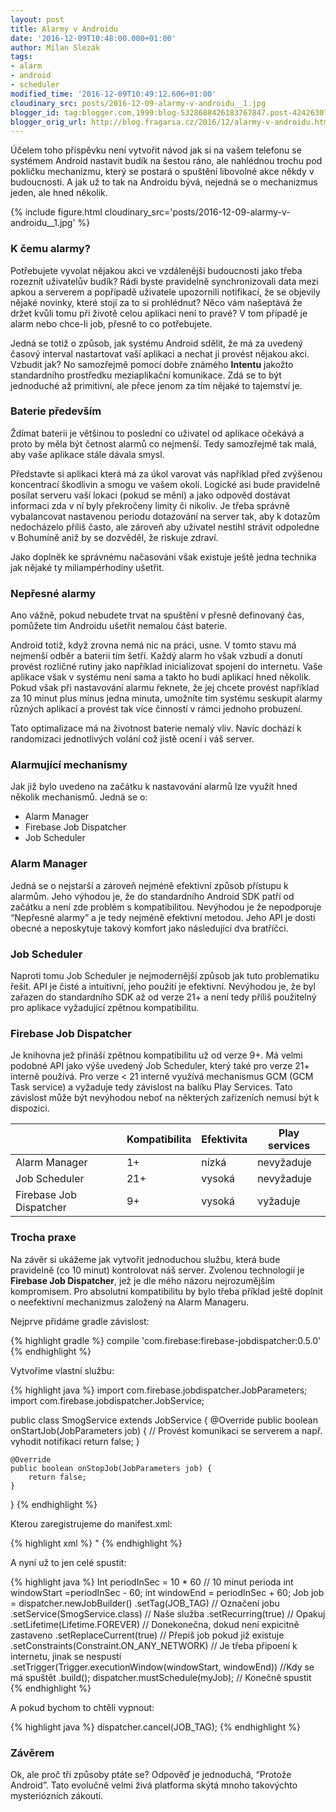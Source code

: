 ```yaml
---
layout: post
title: Alarmy v Androidu
date: '2016-12-09T10:48:00.000+01:00'
author: Milan Slezák
tags:
- alarm
- android
- scheduler
modified_time: '2016-12-09T10:49:12.606+01:00'
cloudinary_src: posts/2016-12-09-alarmy-v-androidu__1.jpg
blogger_id: tag:blogger.com,1999:blog-5328688426183767847.post-4242630700744006367
blogger_orig_url: http://blog.fragaria.cz/2016/12/alarmy-v-androidu.html
---
```


Účelem toho příspěvku není vytvořit návod jak si na vašem telefonu se
systémem Android nastavit budík na šestou ráno, ale nahlédnou trochu pod
pokličku mechanizmu, který se postará o spuštění libovolné akce někdy v
budoucnosti. A jak už to tak na Androidu bývá, nejedná se o mechanizmus
jeden, ale hned
několik.

{% include figure.html cloudinary_src='posts/2016-12-09-alarmy-v-androidu__1.jpg' %}

### K čemu alarmy?

Potřebujete vyvolat nějakou akci ve vzdálenější budoucnosti jako třeba
rozeznít uživatelův budík? Rádi byste pravidelně synchronizovali data
mezi apkou a serverem a popřípadě uživatele upozornili notifikací, že se
objevily nějaké novinky, které stojí za to si prohlédnut? Něco vám
našeptává že držet kvůli tomu při životě celou aplikaci není to pravé?
V tom případě je alarm nebo chce-li job, přesně to co potřebujete.

Jedná se totiž o způsob, jak systému Android sdělit, že má za uvedený
časový interval nastartovat vaší aplikaci a nechat ji provést nějakou
akci. Vzbudit jak? No samozřejmě pomocí dobře známého **Intentu**
jakožto standardního prostředku meziaplikační komunikace. Zdá se to být
jednoduché až primitivní, ale přece jenom za tím nějaké to tajemství
je.

### Baterie především

Ždímat baterii je většinou to poslední co uživatel od aplikace očekává a
proto by měla být četnost alarmů co nejmenší. Tedy samozřejmě tak malá,
aby vaše aplikace stále dávala smysl.

Představte si aplikaci která má za úkol varovat vás například před
zvýšenou koncentrací škodlivin a smogu ve vašem okolí. Logické asi
bude pravidelně posílat serveru vaší lokaci (pokud se mění) a jako
odpověd dostávat informaci zda v ní byly překročeny limity či nikoliv.
Je třeba správně vybalancovat nastavenou periodu dotazování na server
tak, aby k dotazům nedocházelo příliš často, ale zároveň aby uživatel
nestihl strávit odpoledne v Bohumíně aniž by se dozvěděl, že riskuje
zdraví.

Jako doplněk ke správnému načasováni však existuje ještě jedna technika
jak nějaké ty miliampérhodiny ušetřit.

### Nepřesné alarmy

Ano vážně, pokud nebudete trvat na spuštění v přesně definovaný čas,
pomůžete tím Androidu ušetřit nemalou část baterie.

Android totiž, když zrovna nemá nic na práci, usne. V tomto stavu má
nejmenší odběr a baterii tím šetří. Každý alarm ho však vzbudí a donutí
provést rozličné rutiny jako například inicializovat spojení do
internetu. Vaše aplikace však v systému není sama a takto ho budí
aplikací hned několik. Pokud však při nastavování alarmu řeknete, že jej
chcete provést například za 10 minut plus mínus jedna minuta, umožníte
tím systému seskupit alarmy různých aplikací a provést tak více
činností v rámci jednoho probuzení.

Tato optimalizace má na životnost baterie nemalý vliv. Navíc dochází k
randomizaci jednotlivých volání což jistě ocení i váš server.

### Alarmující mechanismy

Jak již bylo uvedeno na začátku k nastavování alarmů lze využít hned
několik mechanismů. Jedná se o:

  - Alarm Manager 
  - Firebase Job Dispatcher 
  - Job Scheduler 

### Alarm Manager

Jedná se o nejstarší a zároveň nejméně efektivní způsob přístupu k
alarmům. Jeho výhodou je, že do standardního Android SDK patří od
začátku a není zde problém s kompatibilitou. Nevýhodou je že
nepodporuje “Nepřesné alarmy” a je tedy nejméně efektivní metodou. Jeho
API je dosti obecné a neposkytuje takový komfort jako následující dva
bratříčci.

### Job Scheduler

Naproti tomu Job Scheduler je nejmodernější způsob jak tuto problematiku
řešit. API je čisté a intuitivní, jeho použití je efektivní. Nevýhodou
je, že byl zařazen do standardního SDK až od verze 21+ a není tedy
příliš použitelný pro aplikace vyžadující zpětnou kompatibilitu.

### Firebase Job Dispatcher

Je knihovna jež přináší zpětnou kompatibilitu už od verze 9+. Má velmi
podobné API jako výše uvedený Job Scheduler, který také pro verze 21+
interně používá. Pro verze \< 21 interně využívá mechanismus GCM (GCM
Task service) a vyžaduje tedy závislost na balíku Play Services. Tato
závislost může být nevýhodou neboť na některých zařízeních nemusí být k
dispozici.

|                         | Kompatibilita | Efektivita | Play services |
| ----------------------- | ------------- | ---------- | ------------- |
| Alarm Manager           | 1+            | nízká      | nevyžaduje    |
| Job Scheduler           | 21+           | vysoká     | nevyžaduje    |
| Firebase Job Dispatcher | 9+            | vysoká     | vyžaduje      |

### Trocha praxe

Na závěr si ukážeme jak vytvořit jednoduchou službu, která bude
pravidelně (co 10 minut) kontrolovat náš server. Zvolenou technologií je
**Firebase Job Dispatcher**, jež je dle mého názoru nejrozumějším
kompromisem. Pro absolutní kompatibilitu by bylo třeba příklad ještě
doplnit o neefektivní mechanizmus založený na Alarm Manageru.

Nejprve přidáme gradle závislost:

{% highlight gradle %}
compile 'com.firebase:firebase-jobdispatcher:0.5.0'
{% endhighlight %}

Vytvoříme vlastní službu:

{% highlight java %}
import com.firebase.jobdispatcher.JobParameters;
import com.firebase.jobdispatcher.JobService;

public class SmogService extends JobService {
	@Override
	public boolean onStartJob(JobParameters job) {
		// Provést komunikaci se serverem a např. vyhodit notifikaci
		return false;
	}

	@Override
	public boolean onStopJob(JobParameters job) {
		return false;
	}
}
{% endhighlight %}

Kterou zaregistrujeme do manifest.xml:

{% highlight xml %}
<service
	android:exported="false"
	android:name=".SmogService">
	<intent-filter>
		<action android:name="com.firebase.jobdispatcher.ACTION_EXECUTE"/>"
	</intent-filter>
</service>
{% endhighlight %}

A nyní už to jen celé spustit:

{% highlight java %}
Int periodInSec = 10 * 60 // 10 minut perioda
int windowStart =periodInSec - 60;
int windowEnd = periodInSec + 60;
Job job = dispatcher.newJobBuilder()
	.setTag(JOB_TAG) // Označení jobu
	.setService(SmogService.class) // Naše služba
	.setRecurring(true) // Opakuj
	.setLifetime(Lifetime.FOREVER) // Donekonečna, dokud není expicitně zastaveno
	.setReplaceCurrent(true) // Přepiš job pokud již existuje
	.setConstraints(Constraint.ON_ANY_NETWORK) // Je třeba připoení k internetu, jinak se nespustí
	.setTrigger(Trigger.executionWindow(windowStart, windowEnd)) //Kdy se má spuštět
	.build();
dispatcher.mustSchedule(myJob); // Konečně spustit
{% endhighlight %}

A pokud bychom to chtěli vypnout:

{% highlight java %}
dispatcher.cancel(JOB_TAG);
{% endhighlight %}

### Závěrem

Ok, ale proč tři způsoby ptáte se? Odpověď je jednoduchá, “Protože
Android”. Tato evolučně velmi živá platforma skýtá mnoho takovýchto
mysteriózních zákoutí.
